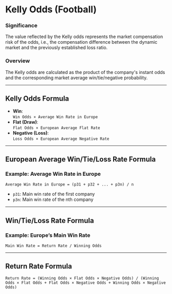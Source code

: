 # Kelly Odds (Football)

### Significance

The value reflected by the Kelly odds represents the market compensation risk of the odds, i.e., the compensation difference between the dynamic market and the previously established loss ratio.

### Overview

The Kelly odds are calculated as the product of the company's instant odds and the corresponding market average win/tie/negative probability.

---

## Kelly Odds Formula

- **Win**:  
  `Win Odds × Average Win Rate in Europe`
- **Flat (Draw)**:  
  `Flat Odds × European Average Flat Rate`
- **Negative (Loss)**:  
  `Loss Odds × European Average Negative Rate`

---

## European Average Win/Tie/Loss Rate Formula

### Example: Average Win Rate in Europe

`Average Win Rate in Europe = (p31 + p32 + ... + p3n) / n`

- `p31`: Main win rate of the first company
- `p3n`: Main win rate of the nth company

---

## Win/Tie/Loss Rate Formula

### Example: Europe’s Main Win Rate

`Main Win Rate = Return Rate / Winning Odds`

---

## Return Rate Formula

`Return Rate = (Winning Odds × Flat Odds × Negative Odds) / (Winning Odds × Flat Odds + Flat Odds × Negative Odds + Winning Odds × Negative Odds)`
